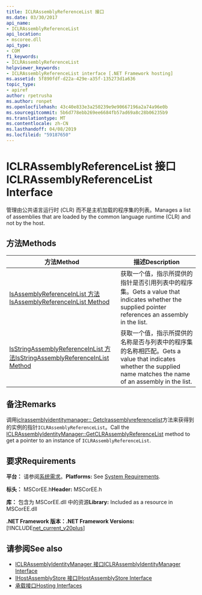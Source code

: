 ```yaml
---
title: ICLRAssemblyReferenceList 接口
ms.date: 03/30/2017
api_name:
- ICLRAssemblyReferenceList
api_location:
- mscoree.dll
api_type:
- COM
f1_keywords:
- ICLRAssemblyReferenceList
helpviewer_keywords:
- ICLRAssemblyReferenceList interface [.NET Framework hosting]
ms.assetid: 5f890fdf-d22a-429e-a35f-135273d1a636
topic_type:
- apiref
author: rpetrusha
ms.author: ronpet
ms.openlocfilehash: 43c40e833e3a250239e9e90667196a2a74a96e0b
ms.sourcegitcommit: 5b6d778ebb269ee6684fb57ad69a8c28b06235b9
ms.translationtype: MT
ms.contentlocale: zh-CN
ms.lasthandoff: 04/08/2019
ms.locfileid: "59187650"
---
```

# <a name="iclrassemblyreferencelist-interface"></a><span data-ttu-id="f4228-102">ICLRAssemblyReferenceList 接口</span><span class="sxs-lookup"><span data-stu-id="f4228-102">ICLRAssemblyReferenceList Interface</span></span>
<span data-ttu-id="f4228-103">管理由公共语言运行时 (CLR) 而不是主机加载的程序集的列表。</span><span class="sxs-lookup"><span data-stu-id="f4228-103">Manages a list of assemblies that are loaded by the common language runtime (CLR) and not by the host.</span></span>  
  
## <a name="methods"></a><span data-ttu-id="f4228-104">方法</span><span class="sxs-lookup"><span data-stu-id="f4228-104">Methods</span></span>  
  
|<span data-ttu-id="f4228-105">方法</span><span class="sxs-lookup"><span data-stu-id="f4228-105">Method</span></span>|<span data-ttu-id="f4228-106">描述</span><span class="sxs-lookup"><span data-stu-id="f4228-106">Description</span></span>|  
|------------|-----------------|  
|[<span data-ttu-id="f4228-107">IsAssemblyReferenceInList 方法</span><span class="sxs-lookup"><span data-stu-id="f4228-107">IsAssemblyReferenceInList Method</span></span>](../../../../docs/framework/unmanaged-api/hosting/iclrassemblyreferencelist-isassemblyreferenceinlist-method.md)|<span data-ttu-id="f4228-108">获取一个值，指示所提供的指针是否引用列表中的程序集。</span><span class="sxs-lookup"><span data-stu-id="f4228-108">Gets a value that indicates whether the supplied pointer references an assembly in the list.</span></span>|  
|[<span data-ttu-id="f4228-109">IsStringAssemblyReferenceInList 方法</span><span class="sxs-lookup"><span data-stu-id="f4228-109">IsStringAssemblyReferenceInList Method</span></span>](../../../../docs/framework/unmanaged-api/hosting/iclrassemblyreferencelist-isstringassemblyreferenceinlist-method.md)|<span data-ttu-id="f4228-110">获取一个值，指示所提供的名称是否与列表中的程序集的名称相匹配。</span><span class="sxs-lookup"><span data-stu-id="f4228-110">Gets a value that indicates whether the supplied name matches the name of an assembly in the list.</span></span>|  
  
## <a name="remarks"></a><span data-ttu-id="f4228-111">备注</span><span class="sxs-lookup"><span data-stu-id="f4228-111">Remarks</span></span>  
 <span data-ttu-id="f4228-112">调用[iclrassemblyidentitymanager:: Getclrassemblyreferencelist](../../../../docs/framework/unmanaged-api/hosting/iclrassemblyidentitymanager-getclrassemblyreferencelist-method.md)方法来获得到的实例的指针`ICLRAssemblyReferenceList`。</span><span class="sxs-lookup"><span data-stu-id="f4228-112">Call the [ICLRAssemblyIdentityManager::GetCLRAssemblyReferenceList](../../../../docs/framework/unmanaged-api/hosting/iclrassemblyidentitymanager-getclrassemblyreferencelist-method.md) method to get a pointer to an instance of `ICLRAssemblyReferenceList`.</span></span>  
  
## <a name="requirements"></a><span data-ttu-id="f4228-113">要求</span><span class="sxs-lookup"><span data-stu-id="f4228-113">Requirements</span></span>  
 <span data-ttu-id="f4228-114">**平台：** 请参阅[系统需求](../../../../docs/framework/get-started/system-requirements.md)。</span><span class="sxs-lookup"><span data-stu-id="f4228-114">**Platforms:** See [System Requirements](../../../../docs/framework/get-started/system-requirements.md).</span></span>  
  
 <span data-ttu-id="f4228-115">**标头：** MSCorEE.h</span><span class="sxs-lookup"><span data-stu-id="f4228-115">**Header:** MSCorEE.h</span></span>  
  
 <span data-ttu-id="f4228-116">**库：** 包含为 MSCorEE.dll 中的资源</span><span class="sxs-lookup"><span data-stu-id="f4228-116">**Library:** Included as a resource in MSCorEE.dll</span></span>  
  
 **<span data-ttu-id="f4228-117">.NET Framework 版本：</span><span class="sxs-lookup"><span data-stu-id="f4228-117">.NET Framework Versions:</span></span>** [!INCLUDE[net_current_v20plus](../../../../includes/net-current-v20plus-md.md)]  
  
## <a name="see-also"></a><span data-ttu-id="f4228-118">请参阅</span><span class="sxs-lookup"><span data-stu-id="f4228-118">See also</span></span>

- [<span data-ttu-id="f4228-119">ICLRAssemblyIdentityManager 接口</span><span class="sxs-lookup"><span data-stu-id="f4228-119">ICLRAssemblyIdentityManager Interface</span></span>](../../../../docs/framework/unmanaged-api/hosting/iclrassemblyidentitymanager-interface.md)
- [<span data-ttu-id="f4228-120">IHostAssemblyStore 接口</span><span class="sxs-lookup"><span data-stu-id="f4228-120">IHostAssemblyStore Interface</span></span>](../../../../docs/framework/unmanaged-api/hosting/ihostassemblystore-interface.md)
- [<span data-ttu-id="f4228-121">承载接口</span><span class="sxs-lookup"><span data-stu-id="f4228-121">Hosting Interfaces</span></span>](../../../../docs/framework/unmanaged-api/hosting/hosting-interfaces.md)

